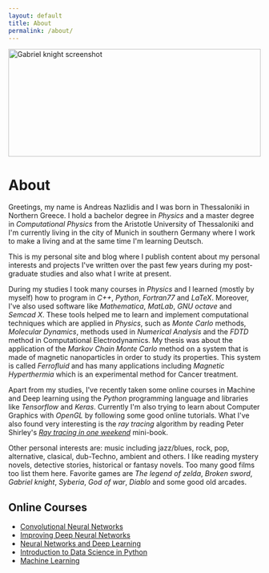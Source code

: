 ```yaml
---
layout: default
title: About
permalink: /about/
---
```


 <img src="https://steamuserimages-a.akamaihd.net/ugc/34100756892007321/301ADDDDE6EE84418A87B38E6DD3B6A0E922526B/?interpolation=lanczos-none&output-format=jpeg&output-quality=95&fit=inside%7C1920%3A*" alt="Gabriel knight screenshot" style="width:100%;height:215px;"> 

# About

Greetings, my name is Andreas Nazlidis and I was born in Thessaloniki in Northern Greece. I hold a bachelor degree in *Physics* and a master degree in *Computational Physics* from the Aristotle University of Thessaloniki and I'm currently living in the city of Munich in southern Germany where I work to make a living and at the same time I'm learning Deutsch.

This is my personal site and blog where I publish content about my personal interests and projects I've written over the past few years during my post-graduate studies and also what I write at present. 

During my studies I took many courses in *Physics* and I learned (mostly by myself) how to program in *C++*, *Python*, *Fortran77* and *LaTeX*. Moreover, I've also used software like *Mathematica*, *MatLab*, *GNU octave* and *Semcad X*. These tools helped me to learn and implement computational techniques which are applied in *Physics*, such as *Monte Carlo* methods, *Molecular Dynamics*, methods used in *Numerical Analysis* and the *FDTD* method in Computational Electrodynamics. My thesis was about the application of the *Markov Chain Monte Carlo* method on a system that is made of magnetic nanoparticles in order to study its properties. This system is called *Ferrofluid* and has many applications including *Magnetic Hyperthermia* which is an experimental method for Cancer treatment.

Apart from my studies, I've recently taken some online courses in Machine and Deep learning using the *Python* programming language and libraries like *Tensorflow* and *Keras*. Currently I'm also trying to learn about Computer Graphics with *OpenGL* by following some good online tutorials. What I've also found very interesting is the *ray tracing* algorithm by reading Peter Shirley's <a href="https://www.amazon.com/Ray-Tracing-Weekend-Minibooks-Book-ebook/dp/B01B5AODD8" target="_blank">_Ray tracing in one weekend_</a> mini-book.

Other personal interests are: music including jazz/blues, rock, pop, alternative, clasical, dub-Techno, ambient and others. I like reading mystery novels, detective stories, historical or fantasy novels. Too many good films too list them here. Favorite games are *The legend of zelda*, *Broken sword*, *Gabriel knight*, *Syberia*, *God of war*, *Diablo* and some good old arcades.


## Online Courses

* <a href="https://www.coursera.org/account/accomplishments/verify/MJEDYYSRW6SV" target="_blank">Convolutional Neural Networks</a>
* <a href="https://www.coursera.org/account/accomplishments/verify/CXMAV93T7ZHJ" target="_blank">Improving Deep Neural Networks</a>
* <a href="https://www.coursera.org/account/accomplishments/verify/UGLZHC9TXF3H" target="_blank">Neural Networks and Deep Learning</a>
* <a href="https://www.coursera.org/account/accomplishments/verify/C4XGB75U6H7D" target="_blank">Introduction to Data Science in Python</a>
* <a href="https://www.coursera.org/account/accomplishments/verify/VYAY66NCV5NQ" target="_blank">Machine Learning</a>

